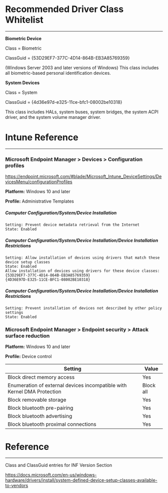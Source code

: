 # Recommended Driver Class Whitelist
***
**Biometric Device**

Class = Biometric

ClassGuid = {53D29EF7-377C-4D14-864B-EB3A85769359}

(Windows Server 2003 and later versions of Windows) This class includes all biometric-based personal identification devices.

**System Devices**

Class = System

ClassGuid = {4d36e97d-e325-11ce-bfc1-08002be10318}

This class includes HALs, system buses, system bridges, the system ACPI driver, and the system volume manager driver.

# Intune Reference
***
### Microsoft Endpoint Manager > Devices > Configuration profiles

https://endpoint.microsoft.com/#blade/Microsoft_Intune_DeviceSettings/DevicesMenu/configurationProfiles

**Platform:** Windows 10 and later

**Profile:** Administrative Templates


##### Computer Configuration/System/Device Installation
```
Setting: Prevent device metadata retrieval from the Internet
State: Enabled
```

##### Computer Configuration/System/Device Installation/Device Installation Restrictions
```
Setting: Allow installation of devices using drivers that match these device setup classes
State: Enabled
Allow installation of devices using drivers for these device classes:
{53D29EF7-377C-4D14-864B-EB3A85769359}
{4D36E97D-E325-11CE-BFC1-08002BE10318}
```

##### Computer Configuration/System/Device Installation/Device Installation Restrictions
```
Setting: Prevent installation of devices not described by other policy settings
State: Enabled
```

### Microsoft Endpoint Manager > Endpoint security > Attack surface reduction

**Platform:** Windows 10 and later

**Profile:** Device control

Setting | Value
--------|------
Block direct memory access | Yes
Enumeration of external devices incompatible with Kernel DMA Protection | Block all
Block removable storage | Yes
Block bluetooth pre-pairing | Yes
Block bluetooth advertising | Yes
Block bluetooth proximal connections | Yes

# Reference
***
Class and ClassGuid entries for INF Version Section

https://docs.microsoft.com/en-us/windows-hardware/drivers/install/system-defined-device-setup-classes-available-to-vendors